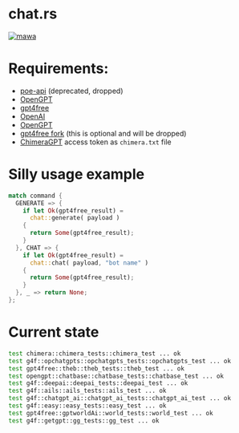 # chat.rs

[![mawa](https://github.com/Miezhiko/chat.rs/actions/workflows/ci.yml/badge.svg)](https://github.com/Miezhiko/chat.rs/actions/workflows/ci.yml)

# Requirements:

- [poe-api](https://github.com/ading2210/poe-api) (deprecated, dropped)
- [OpenGPT](https://github.com/uesleibros/OpenGPT)
- [gpt4free](https://github.com/xtekky/gpt4free)
- [OpenAI](https://github.com/openai/openai-python)
- [OpenGPT](https://github.com/uesleibros/OpenGPT)
- [gpt4free fork](https://github.com/Masha/gpt4free) (this is optional and will be dropped)
- [ChimeraGPT](https://discord.gg/chimeragpt) access token as `chimera.txt` file

# Silly usage example

```rust
match command {
  GENERATE => {
    if let Ok(gpt4free_result) =
      chat::generate( payload )
    {
      return Some(gpt4free_result);
    }
  }, CHAT => {
    if let Ok(gpt4free_result) =
      chat::chat( payload, "bot name" )
    {
      return Some(gpt4free_result);
    }
  }, _ => return None;
};
```

# Current state

```bash
test chimera::chimera_tests::chimera_test ... ok
test g4f::opchatgpts::opchatgpts_tests::opchatgpts_test ... ok
test gpt4free::theb::theb_tests::theb_test ... ok
test opengpt::chatbase::chatbase_tests::chatbase_test ... ok
test g4f::deepai::deepai_tests::deepai_test ... ok
test g4f::ails::ails_tests::ails_test ... ok
test g4f::chatgpt_ai::chatgpt_ai_tests::chatgpt_ai_test ... ok
test g4f::easy::easy_tests::easy_test ... ok
test gpt4free::gptworldAi::world_tests::world_test ... ok
test g4f::getgpt::gg_tests::gg_test ... ok
```
